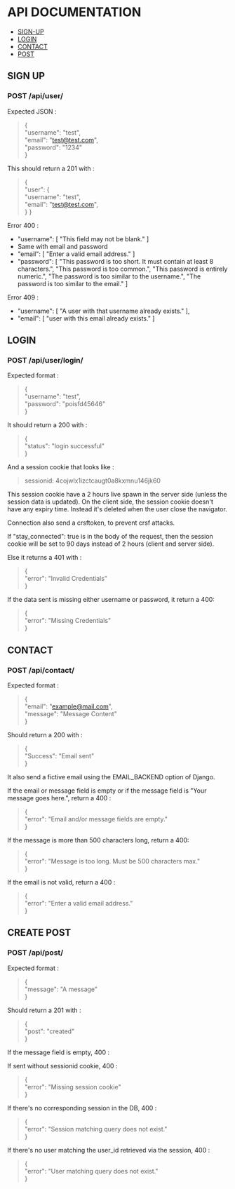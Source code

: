 # API DOCUMENTATION

- [SIGN-UP](#sign-up)
- [LOGIN](#login)
- [CONTACT](#contact)
- [POST](#create-post)

## SIGN UP

### POST /api/user/

Expected JSON :

>{<br>
>	"username": "test",<br>
>	"email": "test@test.com",<br>
>	"password": "1234"<br>
> }

This should return a 201 with :

> {<br>
	"user": {<br>
		"username": "test",<br>
		"email": "test@test.com",<br>
	}
}

Error 400 : 
- "username": [
		"This field may not be blank."
	]
- Same with email and password
- "email": [
		"Enter a valid email address."
	]
- "password": [
		"This password is too short. It must contain at least 8 characters.",
		"This password is too common.",
		"This password is entirely numeric.",
		"The password is too similar to the username.",
		"The password is too similar to the email."
	]

Error 409 :
- "username": [
		"A user with that username already exists."
	],
- "email": [
		"user with this email already exists."
	]


## LOGIN

### POST /api/user/login/

Expected format :

>{<br>
	"username": "test",<br>
	"password": "poisfd45646"<br>
}

It should return a 200 with :

>{<br>
	"status": "login successful"<br>
}

And a session cookie that looks like :

>sessionid: 4cojwlx1izctcaugt0a8kxmnu146jk60

This session cookie have a 2 hours live spawn in the server side (unless the session data is updated). On the client side, the session cookie doesn't have any expiry time. Instead it's deleted when the user close the navigator.

Connection also send a crsftoken, to prevent crsf attacks.

If "stay_connected": true is in the body of the request, then the session cookie will be set to 90 days instead of 2 hours (client and server side).

Else it returns a 401 with :

>{<br>
	"error": "Invalid Credentials"<br>
}

If the data sent is missing either username or password, it return a 400:

>{<br>
	"error": "Missing Credentials"<br>
}


## CONTACT

### POST /api/contact/

Expected format :

>{<br>
	"email": "example@mail.com",<br>
	"message": "Message Content"<br>
}

Should return a 200 with :
>{<br>
	"Success": "Email sent"<br>
}

It also send a fictive email using the EMAIL_BACKEND option of Django.<br>

If the email or message field is empty or if the message field is "Your message goes here.", return a 400 :

>{<br>
	"error": "Email and/or message fields are empty."<br>
}

If the message is more than 500 characters long, return a 400:

>{<br>
	"error": "Message is too long. Must be 500 characters max."<br>
}

If the email is not valid, return a 400 : 

>{<br>
	"error": "Enter a valid email address."<br>
}

## CREATE POST
### POST /api/post/

Expected format :

>{<br>
	"message": "A message"<br>
}

Should return a 201 with :

>{<br>
	"post": "created"<br>
}

If the message field is empty, 400 :

>

If sent without sessionid cookie, 400 :
>{<br>
	"error": "Missing session cookie"<br>
}

If there's no corresponding session in the DB, 400 :

>{<br>
	"error": "Session matching query does not exist."<br>
}
 
If there's no user matching the user_id retrieved via the session, 400 : 

>{<br>
	"error": "User matching query does not exist."<br>
}


